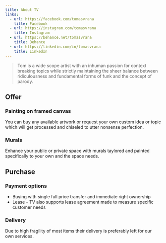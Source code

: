 ```yaml
---
title: About TV
links:
  - url: https://facebook.com/tomasvrana
    title: Facebook
  - url: https://instagram.com/tomasvrana
    title: Instagram
  - url: https://behance.net/tomasvrana
    title: Behance
  - url: https://linkedin.com/in/tomasvrana
    title: LinkedIn
---
```

> Tom is a wide scope artist with an inhuman passion for context breaking topics while strictly maintaining the sheer balance between ridiculousness and fundamental forms of funk and the concept of parody.   

## Offer

### Painting on framed canvas
You can buy any available artwork or request your own custom idea or topic which will get processed and chiseled to utter nonsense perfection.

### Murals
Enhance your public or private space with murals taylored and painted specifically to your own and the space needs. 

## Purchase

### Payment options
- Buying with single full price transfer and immediate right ownership
- Lease - TV also supports lease agreement made to measure specific customer needs 

### Delivery

Due to high fragility of most items their delivery is preferably left for our own services. 
